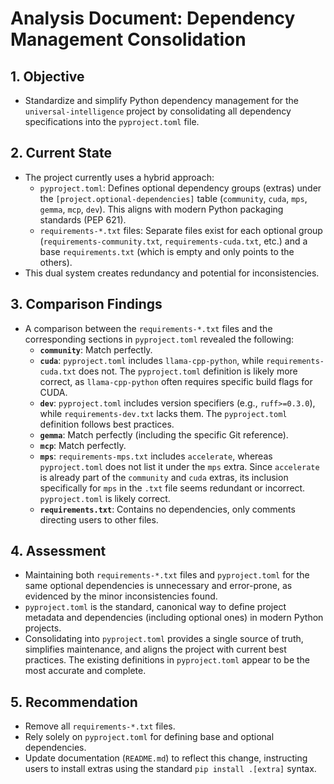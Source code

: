 # Analysis Document: Dependency Management Consolidation

## 1. Objective

-   Standardize and simplify Python dependency management for the `universal-intelligence` project by consolidating all dependency specifications into the `pyproject.toml` file.

## 2. Current State

-   The project currently uses a hybrid approach:
    -   `pyproject.toml`: Defines optional dependency groups (extras) under the `[project.optional-dependencies]` table (`community`, `cuda`, `mps`, `gemma`, `mcp`, `dev`). This aligns with modern Python packaging standards (PEP 621).
    -   `requirements-*.txt` files: Separate files exist for each optional group (`requirements-community.txt`, `requirements-cuda.txt`, etc.) and a base `requirements.txt` (which is empty and only points to the others).
-   This dual system creates redundancy and potential for inconsistencies.

## 3. Comparison Findings

-   A comparison between the `requirements-*.txt` files and the corresponding sections in `pyproject.toml` revealed the following:
    -   **`community`**: Match perfectly.
    -   **`cuda`**: `pyproject.toml` includes `llama-cpp-python`, while `requirements-cuda.txt` does not. The `pyproject.toml` definition is likely more correct, as `llama-cpp-python` often requires specific build flags for CUDA.
    -   **`dev`**: `pyproject.toml` includes version specifiers (e.g., `ruff>=0.3.0`), while `requirements-dev.txt` lacks them. The `pyproject.toml` definition follows best practices.
    -   **`gemma`**: Match perfectly (including the specific Git reference).
    -   **`mcp`**: Match perfectly.
    -   **`mps`**: `requirements-mps.txt` includes `accelerate`, whereas `pyproject.toml` does not list it under the `mps` extra. Since `accelerate` is already part of the `community` and `cuda` extras, its inclusion specifically for `mps` in the `.txt` file seems redundant or incorrect. `pyproject.toml` is likely correct.
    -   **`requirements.txt`**: Contains no dependencies, only comments directing users to other files.

## 4. Assessment

-   Maintaining both `requirements-*.txt` files and `pyproject.toml` for the same optional dependencies is unnecessary and error-prone, as evidenced by the minor inconsistencies found.
-   `pyproject.toml` is the standard, canonical way to define project metadata and dependencies (including optional ones) in modern Python projects.
-   Consolidating into `pyproject.toml` provides a single source of truth, simplifies maintenance, and aligns the project with current best practices. The existing definitions in `pyproject.toml` appear to be the most accurate and complete.

## 5. Recommendation

-   Remove all `requirements-*.txt` files.
-   Rely solely on `pyproject.toml` for defining base and optional dependencies.
-   Update documentation (`README.md`) to reflect this change, instructing users to install extras using the standard `pip install .[extra]` syntax.
